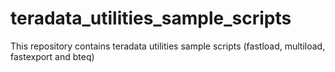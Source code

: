 # teradata_utilities_sample_scripts
This repository contains teradata utilities sample scripts (fastload, multiload, fastexport and bteq)
